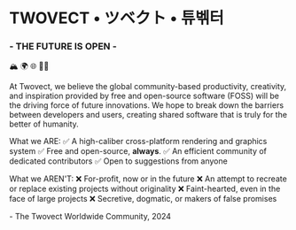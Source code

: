 # TWOVECT • ツベクト • 튜벢터
### \- THE FUTURE IS OPEN -
:mountain_snow: :earth_africa: :globe_with_meridians: :technologist: 

At Twovect, we believe the global community-based productivity, creativity, and inspiration provided by free and open-source software (FOSS) will be the driving force of future innovations. We hope to break down the barriers between developers and users, creating shared software that is truly for the better of humanity.

What we ARE:
:white_check_mark: A high-caliber cross-platform rendering and graphics system
:white_check_mark: Free and open-source, **always**.
:white_check_mark: An efficient community of dedicated contributors
:white_check_mark: Open to suggestions from anyone

What we AREN'T:
:x: For-profit, now or in the future
:x: An attempt to recreate or replace existing projects without originality
:x: Faint-hearted, even in the face of large projects
:x: Secretive, dogmatic, or makers of false promises

\- The Twovect Worldwide Community, 2024
